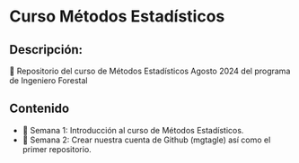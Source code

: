 # Curso Métodos Estadísticos
## Descripción:
:dart: Repositorio del curso de Métodos Estadísticos Agosto 2024 del programa de Ingeniero Forestal

## Contenido

+ :paperclip: Semana 1: Introducción al curso de Métodos Estadísticos.
+ 📰 Semana 2: Crear nuestra cuenta de Github (mgtagle) así como el primer repositorio.
